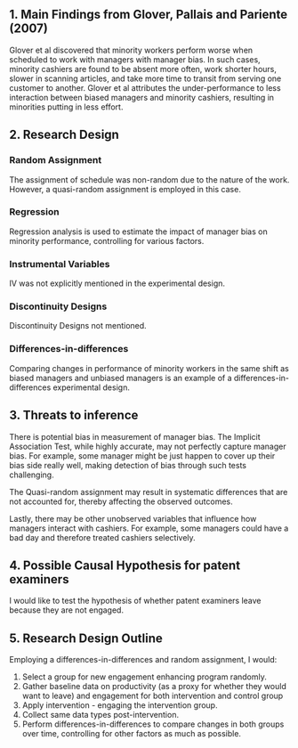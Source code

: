 ## 1. Main Findings from Glover, Pallais and Pariente (2007)

Glover et al discovered that minority workers perform worse when
scheduled to work with managers with manager bias. In such cases,
minority cashiers are found to be absent more often, work shorter hours,
slower in scanning articles, and take more time to transit from serving
one customer to another. Glover et al attributes the under-performance
to less interaction between biased managers and minority cashiers,
resulting in minorities putting in less effort.

## 2. Research Design

### Random Assignment

The assignment of schedule was non-random due to the nature of the work.
However, a quasi-random assignment is employed in this case.

### Regression

Regression analysis is used to estimate the impact of manager bias on
minority performance, controlling for various factors.

### Instrumental Variables

IV was not explicitly mentioned in the experimental design.

### Discontinuity Designs

Discontinuity Designs not mentioned.

### Differences-in-differences

Comparing changes in performance of minority workers in the same shift
as biased managers and unbiased managers is an example of a
differences-in-differences experimental design.

## 3. Threats to inference

There is potential bias in measurement of manager bias. The Implicit
Association Test, while highly accurate, may not perfectly capture
manager bias. For example, some manager might be just happen to cover up
their bias side really well, making detection of bias through such tests
challenging.

The Quasi-random assignment may result in systematic differences that
are not accounted for, thereby affecting the observed outcomes.

Lastly, there may be other unobserved variables that influence how
managers interact with cashiers. For example, some managers could have a
bad day and therefore treated cashiers selectively.

## 4. Possible Causal Hypothesis for patent examiners

I would like to test the hypothesis of whether patent examiners leave
because they are not engaged.

## 5. Research Design Outline

Employing a differences-in-differences and random assignment, I would:

1.  Select a group for new engagement enhancing program randomly.
2.  Gather baseline data on productivity (as a proxy for whether they
    would want to leave) and engagement for both intervention and
    control group
3.  Apply intervention - engaging the intervention group.
4.  Collect same data types post-intervention.
5.  Perform differences-in-differences to compare changes in both groups
    over time, controlling for other factors as much as possible.
